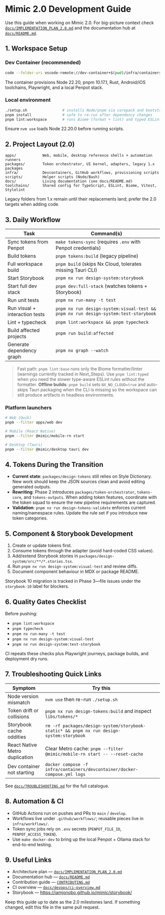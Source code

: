 # Mimic 2.0 Development Guide

Use this guide when working on Mimic 2.0. For big-picture context check
[`docs/IMPLEMENTATION_PLAN_2.0.md`](docs/IMPLEMENTATION_PLAN_2.0.md) and the documentation hub at
[`docs/README.md`](docs/README.md).

## 1. Workspace Setup

### Dev Container (recommended)

```bash
code --folder-uri vscode-remote://dev-container+$(pwd)/infra/containers/devcontainer
```

The container provisions Node 22.20, pnpm 10.17.1, Rust, Android/iOS toolchains, Playwright, and a local
Penpot stack.

### Local environment

```bash
./setup.sh                # installs Node/pnpm via corepack and bootstrap dependencies
pnpm install              # safe to re-run after dependency changes
pnpm lint:workspace       # runs Biome (format + lint) and typed ESLint to verify the toolchain
```

Ensure `nvm use` loads Node 22.20.0 before running scripts.

## 2. Project Layout (2.0)

```text
apps/            Web, mobile, desktop reference shells + automation runners
packages/        Token orchestrator, UI kernel, adapters, legacy 1.x packages
infra/           Devcontainers, GitHub workflows, provisioning scripts
scripts/         Helper scripts (Node/Bash)
docs/            Living documentation (see docs/README.md)
toolchains/      Shared config for TypeScript, ESLint, Biome, Vitest, Stylelint
```

Legacy folders from 1.x remain until their replacements land; prefer the 2.0 targets when adding code.

## 3. Daily Workflow

| Task                          | Command(s)                                                                            |
| ----------------------------- | ------------------------------------------------------------------------------------- |
| Sync tokens from Penpot       | `make tokens-sync` (requires `.env` with Penpot credentials)                          |
| Build tokens                  | `pnpm tokens:build` (legacy pipeline)                                                |
| Full workspace build          | `pnpm build` (skips Nx Cloud, tolerates missing Tauri CLI)                           |
| Start Storybook               | `pnpm nx run design-system:storybook`                                                |
| Start full dev stack          | `pnpm dev:full-stack` (watches tokens + Storybook)                                   |
| Run unit tests                | `pnpm nx run-many -t test`                                                           |
| Run visual + interaction tests| `pnpm nx run design-system:visual-test && pnpm nx run design-system:test-storybook`  |
| Lint + typecheck              | `pnpm lint:workspace && pnpm typecheck`                                              |
| Build affected projects       | `pnpm run build:affected`                                                            |
| Generate dependency graph     | `pnpm nx graph --watch`                                                              |

> Fast path: `pnpm lint:base` runs only the Biome formatter/linter (warnings currently tracked in Next_Steps). Use
> `pnpm lint:typed` when you need the slower type-aware ESLint rules without the formatter.
> **Offline builds**: `pnpm build` sets `NX_NO_CLOUD=true` and auto-skips Tauri packaging when the CLI is missing so the
workspace
> can still produce artifacts in headless environments.

### Platform launchers

```bash
# Web (Qwik)
pnpm --filter apps/web dev

# Mobile (React Native)
pnpm --filter @mimic/mobile-rn start

# Desktop (Tauri)
pnpm --filter @mimic/desktop tauri dev
```

## 4. Tokens During the Transition

- **Current state**: `packages/design-tokens` still relies on Style Dictionary. New work should keep
  the JSON sources clean and avoid editing generated outputs.
- **Rewriting**: Phase 2 introduces `packages/token-orchestrator`, `tokens-core`, and `tokens-outputs`.
  When adding token features, coordinate with the token squad to ensure the new pipeline requirements
  are captured.
- **Validation**: `pnpm nx run design-tokens:validate` enforces current naming/namespace rules. Update
  the rule set if you introduce new token categories.

## 5. Component & Storybook Development

1. Create or update tokens first.
2. Consume tokens through the adapter (avoid hard-coded CSS values).
3. Add/extend Storybook stories in `packages/design-system/src/**/*.stories.tsx`.
4. Run `pnpm nx run design-system:visual-test` and review diffs.
5. Document component behaviour in MDX or package README.

Storybook 10 migration is tracked in Phase 3—file issues under the `storybook-10` label for blockers.

## 6. Quality Gates Checklist

Before pushing:

- `pnpm lint:workspace`
- `pnpm typecheck`
- `pnpm nx run-many -t test`
- `pnpm nx run design-system:visual-test`
- `pnpm nx run design-system:test-storybook`

CI repeats these checks plus Playwright journeys, package builds, and deployment dry runs.

## 7. Troubleshooting Quick Links

| Symptom                             | Try this                                                                 |
| ----------------------------------- | ------------------------------------------------------------------------ |
| Node version mismatch               | `nvm use` then re-run `./setup.sh`                                       |
| Token drift or collisions           | `pnpm nx run design-tokens:build` and inspect `libs/tokens/*`            |
| Storybook cache oddities            | `rm -rf packages/design-system/storybook-static* && pnpm nx run design-system:storybook` |
| React Native Metro duplication      | Clear Metro cache: `pnpm --filter @mimic/mobile-rn start -- --reset-cache` |
| Dev container not starting          | `docker compose -f infra/containers/devcontainer/docker-compose.yml logs` |

See [`docs/TROUBLESHOOTING.md`](docs/TROUBLESHOOTING.md) for the full catalogue.

## 8. Automation & CI

- GitHub Actions run on pushes and PRs to `main` / `develop`.
- Workflows live under `.github/workflows/`; reusable pieces live in `infra/workflows/`.
- Token sync jobs rely on `.env` secrets (`PENPOT_FILE_ID`, `PENPOT_ACCESS_TOKEN`).
- Use `make docker-dev` to bring up the local Penpot + Ollama stack for end-to-end testing.

## 9. Useful Links

- Architecture plan — [`docs/IMPLEMENTATION_PLAN_2.0.md`](docs/IMPLEMENTATION_PLAN_2.0.md)
- Documentation hub — [`docs/README.md`](docs/README.md)
- Contribution guide — [`CONTRIBUTING.md`](CONTRIBUTING.md)
- CI overview — [`docs/devops/ci-overview.md`](docs/devops/ci-overview.md)
- Storybook — <https://iamjonobo.github.io/mimic/storybook/>

Keep this guide up to date as the 2.0 milestones land. If something changed, edit this file in the
same pull request.

